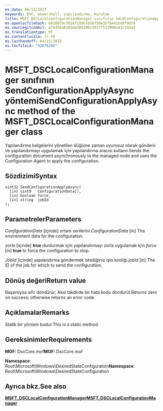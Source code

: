```yaml
---
ms.date: 06/12/2017
keywords: DSC, powershell, yapılandırma, Kurulum
title: MSFT_DSCLocalConfigurationManager sınıfının SendConfigurationApplyAsync yöntemi
ms.openlocfilehash: b028079cf826719967858f50e357b441ba8f9d79
ms.sourcegitcommit: e7445ba8203da304286c591ff513900ad1c244a4
ms.translationtype: MT
ms.contentlocale: tr-TR
ms.lasthandoff: 04/23/2019
ms.locfileid: "62078286"
---
```

# <a name="sendconfigurationapplyasync-method-of-the-msftdsclocalconfigurationmanager-class"></a><span data-ttu-id="6843b-103">MSFT_DSCLocalConfigurationManager sınıfının SendConfigurationApplyAsync yöntemi</span><span class="sxs-lookup"><span data-stu-id="6843b-103">SendConfigurationApplyAsync method of the MSFT_DSCLocalConfigurationManager class</span></span>

<span data-ttu-id="6843b-104">Yapılandırma belgelerini yönetilen düğüme zaman uyumsuz olarak gönderir ve yapılandırmayı uygulamak için yapılandırma aracısı kullanır.</span><span class="sxs-lookup"><span data-stu-id="6843b-104">Sends the configuration document asynchronously to the managed node and uses the Configuration Agent to apply the configuration.</span></span>

## <a name="syntax"></a><span data-ttu-id="6843b-105">Sözdizimi</span><span class="sxs-lookup"><span data-stu-id="6843b-105">Syntax</span></span>

```mof
uint32 SendConfigurationApplyAsync(
  [in] uint8   ConfigurationData[],
  [in] boolean force,
  [in] string  jobId
);
```

## <a name="parameters"></a><span data-ttu-id="6843b-106">Parametreler</span><span class="sxs-lookup"><span data-stu-id="6843b-106">Parameters</span></span>

<span data-ttu-id="6843b-107">*ConfigurationData* \[içinde\] ortam verilerini.</span><span class="sxs-lookup"><span data-stu-id="6843b-107">*ConfigurationData* \[in\] The environment data for the configuration.</span></span>

<span data-ttu-id="6843b-108">*zorla* \[içinde\] **true** durdurmak için yapılandırmayı zorla uygulamak için.</span><span class="sxs-lookup"><span data-stu-id="6843b-108">*force* \[in\] **true** to force the configuration to stop.</span></span>

<span data-ttu-id="6843b-109">*JobId* \[içinde\] yapılandırma göndermek istediğiniz işin kimliği.</span><span class="sxs-lookup"><span data-stu-id="6843b-109">*jobId* \[in\] The ID of the job for which to send the configuration.</span></span>

## <a name="return-value"></a><span data-ttu-id="6843b-110">Dönüş değeri</span><span class="sxs-lookup"><span data-stu-id="6843b-110">Return value</span></span>

<span data-ttu-id="6843b-111">Başarılıysa sıfır döndürür; Aksi takdirde bir hata kodu döndürür.</span><span class="sxs-lookup"><span data-stu-id="6843b-111">Returns zero on success; otherwise returns an error code.</span></span>

## <a name="remarks"></a><span data-ttu-id="6843b-112">Açıklamalar</span><span class="sxs-lookup"><span data-stu-id="6843b-112">Remarks</span></span>

<span data-ttu-id="6843b-113">Statik bir yöntem budur.</span><span class="sxs-lookup"><span data-stu-id="6843b-113">This is a static method.</span></span>

## <a name="requirements"></a><span data-ttu-id="6843b-114">Gereksinimler</span><span class="sxs-lookup"><span data-stu-id="6843b-114">Requirements</span></span>

<span data-ttu-id="6843b-115">**MOF:** DscCore.mof</span><span class="sxs-lookup"><span data-stu-id="6843b-115">**MOF:** DscCore.mof</span></span>

<span data-ttu-id="6843b-116">**Namespace**: Root\Microsoft\Windows\DesiredStateConfiguration</span><span class="sxs-lookup"><span data-stu-id="6843b-116">**Namespace**: Root\Microsoft\Windows\DesiredStateConfiguration</span></span>

## <a name="see-also"></a><span data-ttu-id="6843b-117">Ayrıca bkz.</span><span class="sxs-lookup"><span data-stu-id="6843b-117">See also</span></span>

[<span data-ttu-id="6843b-118">**MSFT_DSCLocalConfigurationManager**</span><span class="sxs-lookup"><span data-stu-id="6843b-118">**MSFT_DSCLocalConfigurationManager**</span></span>](msft-dsclocalconfigurationmanager.md)
